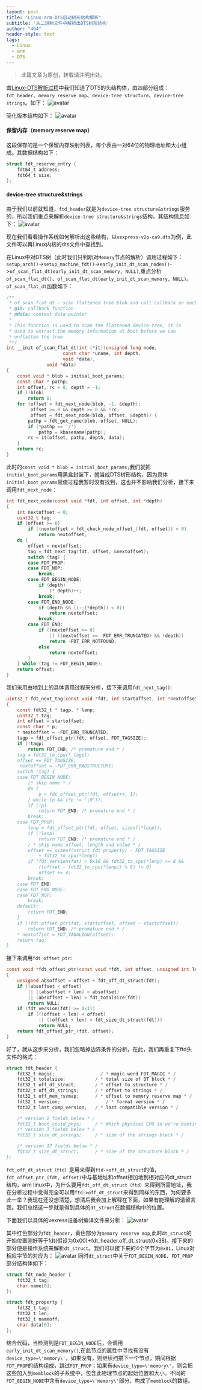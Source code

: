```yaml
---
layout: post
title: "Linux-arm-DTS启动树形结构解析"
subtitle: '从二进制文件中解析出DTS树形结构'
author: "404"
header-style: text
tags:
  - Linux
  - arm
  - DTS
---
```


>此篇文章为原创，转载请注明出处。

由[Linux-DTS解析过程](../../../../2019/02/19/Linux-DTS解析过程/)中我们知道了DTS的头结构体，由四部分组成：`fdt_header`、`memory reserve map`、`device-tree structure`、`device-tree strings`。如下：
![avatar](/img/in-post/Linux/2019219003.png)

简化版本结构如下：
![avatar](/img/in-post/Linux/201930101001.png)

#### 保留内存（memory reserve map）

这段保存的是一个保留内存映射列表，每个表由一对64位的物理地址和大小组成。其数据结构如下：
```c
struct fdt_reserve_entry {
    fdt64_t address;
    fdt64_t size;
};
```

#### device-tree structure&strings

由于我们以前就知道，`ftd_header`就是为`device-tree structure&strings`服务的，所以我们重点来解析`device-tree structure&strings`结构，其结构信息如下：
![avatar](/img/in-post/Linux/201930101002.png)

现在我们看看操作系统如何解析出这些结构，以`vexpress-v2p-ca9.dts`为例，此文件可以再Linux内核的dts文件中查找到。

在Linux中对DTS树（此时我们只判断对`Memory`节点的解析）调用过程如下：`setup_arch()`->`setup_machine_fdt()`->`early_init_dt_scan_nodes()`->`of_scan_flat_dt(early_init_dt_scan_memory, NULL)`,重点分析`of_scan_flat_dt()`、`of_scan_flat_dt(early_init_dt_scan_memory, NULL)`。`of_scan_flat_dt`函数如下：
```c
/**
 * of_scan_flat_dt - scan flattened tree blob and call callback on each.
 * @it: callback function
 * @data: context data pointer
 *
 * This function is used to scan the flattened device-tree, it is
 * used to extract the memory information at boot before we can
 * unflatten the tree
 **/
int __init of_scan_flat_dt(int (*it)(unsigned long node,
				     const char *uname, int depth,
				     void *data),
			   void *data)
{
	const void * blob = initial_boot_params;
	const char * pathp;
	int offset, rc = 0, depth = -1;
	if (!blob)
		return 0;
	for (offset = fdt_next_node(blob, -1, &depth);
	     offset >= 0 && depth >= 0 && !rc;
	     offset = fdt_next_node(blob, offset, &depth)) {
		pathp = fdt_get_name(blob, offset, NULL);
		if (*pathp == '/')
			pathp = kbasename(pathp);
		rc = it(offset, pathp, depth, data);
	}
	return rc;
}
```
此时的`const void * blob = initial_boot_params;`我们就把`initial_boot_params`用黑盒封装下，就当成DTS树形结构，因为具体`initial_boot_params`赋值过程我暂时没有找到，这也并不影响我们分析，接下来调用`fdt_next_node`：
```c
int fdt_next_node(const void *fdt, int offset, int *depth)
{
	int nextoffset = 0;
	uint32_t tag;
	if (offset >= 0)
		if ((nextoffset = fdt_check_node_offset_(fdt, offset)) < 0)
			return nextoffset;
	do {
		offset = nextoffset;
		tag = fdt_next_tag(fdt, offset, &nextoffset);
		switch (tag) {
		case FDT_PROP:
		case FDT_NOP:
			break;
		case FDT_BEGIN_NODE:
			if (depth)
				(* depth)++;
			break;
		case FDT_END_NODE:
			if (depth && ((--(*depth)) < 0))
				return nextoffset;
			break;
		case FDT_END:
			if ((nextoffset >= 0)
			    || ((nextoffset == -FDT_ERR_TRUNCATED) && !depth))
				return -FDT_ERR_NOTFOUND;
			else
				return nextoffset;
		}
	} while (tag != FDT_BEGIN_NODE);
	return offset;
}
```
我们采用由地到上的具体调用过程来分析，接下来调用`fdt_next_tag()`:
```c
uint32_t fdt_next_tag(const void *fdt, int startoffset, int *nextoffset)
{
	const fdt32_t * tagp, * lenp;
	uint32_t tag;
	int offset = startoffset;
	const char * p;
	* nextoffset = -FDT_ERR_TRUNCATED;
	tagp = fdt_offset_ptr(fdt, offset, FDT_TAGSIZE);
	if (!tagp)
		return FDT_END; /* premature end * /
	tag = fdt32_to_cpu(* tagp);
	offset += FDT_TAGSIZE;
	 nextoffset = -FDT_ERR_BADSTRUCTURE;
	switch (tag) {
	case FDT_BEGIN_NODE:
		/* skip name * /
		do {
			p = fdt_offset_ptr(fdt, offset++, 1);
		} while (p && (*p != '\0'));
		if (!p)
			return FDT_END; /* premature end * /
		break;
	case FDT_PROP:
		lenp = fdt_offset_ptr(fdt, offset, sizeof(*lenp));
		if (!lenp)
			return FDT_END; /* premature end * /
		/ * skip-name offset, length and value * /
		offset += sizeof(struct fdt_property) - FDT_TAGSIZE
			+ fdt32_to_cpu(*lenp);
		if (fdt_version(fdt) < 0x10 && fdt32_to_cpu(*lenp) >= 8 &&
		    ((offset - fdt32_to_cpu(*lenp)) % 8) != 0)
			offset += 4;
		break;
	case FDT_END:
	case FDT_END_NODE:
	case FDT_NOP:
		break;
	default:
		return FDT_END;
	}
	if (!fdt_offset_ptr(fdt, startoffset, offset - startoffset))
		return FDT_END; /* premature end * /
	* nextoffset = FDT_TAGALIGN(offset);
	return tag;
}
```
接下来调用`fdt_offset_ptr`:
```c
const void *fdt_offset_ptr(const void *fdt, int offset, unsigned int len)
{
	unsigned absoffset = offset + fdt_off_dt_struct(fdt);
	if ((absoffset < offset)
	    || ((absoffset + len) < absoffset)
	    || (absoffset + len) > fdt_totalsize(fdt))
		return NULL;
	if (fdt_version(fdt) >= 0x11)
		if (((offset + len) < offset)
		    || ((offset + len) > fdt_size_dt_struct(fdt)))
			return NULL;
	return fdt_offset_ptr_(fdt, offset);
}
```
好了，就从这步来分析，我们忽略掉边界条件的分析，在此，我们再重复下ftd头文件的格式：
```c
struct fdt_header {
	fdt32_t magic;			       / * magic word FDT_MAGIC * /
	fdt32_t totalsize;		     / * total size of DT block * /
	fdt32_t off_dt_struct;		 / * offset to structure * /
	fdt32_t off_dt_strings;		 / * offset to strings * /
	fdt32_t off_mem_rsvmap;		 / * offset to memory reserve map * /
	fdt32_t version;		         / * format version * /
	fdt32_t last_comp_version;	 / * last compatible version * /

	/* version 2 fields below * /
	fdt32_t boot_cpuid_phys;	 / * Which physical CPU id we're booting on * /
	/* version 3 fields below * /
	fdt32_t size_dt_strings;	 / * size of the strings block * /

	/* version 17 fields below * /
	fdt32_t size_dt_struct;		 / * size of the structure block * /
};
```
`fdt_off_dt_struct（ftd）`是用来得到`ftd->off_dt_struct`的值，`fdt_offset_ptr_(fdt, offset)`中与基地址和offset相加地到相对应的dt_struct结构，arm linux中，为什么要用`fdt_off_dt_struct（ftd）`来得到所需地址，我在分析过程中觉得完全可以用`ftd->off_dt_struct`来得到同样的东西，为何要多此一举？我现在还没想清楚，想清后我会加上解释在下面，如果有能理解的请留言我。我们总结这一步就是得到具体的`dt_struct`在数据结构中的位置。

下面我们以具体的vexress设备树编译文件来分析：
![avatar](/img/in-post/Linux/201930101003.png)

其中红色部分为`fdt_header`，黄色部分为`memory reserve map`,此时`dt_struct`的开始位置刚好等于fdt(假设为0x00)+fdt_header.off_dt_struct(0x38)。接下来的部分便是操作系统来解析`dt_struct`。我们可以接下来的4个字节为`0x01`，Linux对相应字节的对应为：
![avatar](/img/in-post/Linux/201930101004.png)
同时`dt_struct`中关于`FDT_BEGIN_NODE`、`FDT_PROP`部分结构体如下：
```c
struct fdt_node_header {
	fdt32_t tag;
	char name[0];
};

struct fdt_property {
	fdt32_t tag;
	fdt32_t len;
	fdt32_t nameoff;
	char data[0];
};
```
结合代码，当检测到是`FDT_BEGIN_NODE`后，会调用`early_init_dt_scan_memory()`,在此节点的属性中寻找有没有`device_type=\'memory\'`，如果没有，则继续扫描下一个节点，期间根据`FDT_PROP`的结构组成，跳过`FDT_PROP`；如果有`device_type=\'memory\'`，则会把这些加入到`memblock`的子系统中，包含此物理节点的起始位置和大小。不同的`FDT_BEGIN_NODE`中含有`device_type=\'memory\'`部分，构成了`memblock`的数组。
